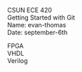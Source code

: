 CSUN ECE 420  
Getting Started with Git  
Name: evan-thomas  
Date: september-6th  

FPGA  
VHDL  
Verilog  


